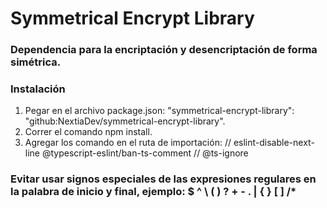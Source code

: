 # Symmetrical Encrypt Library

### Dependencia para la encriptación y desencriptación de forma simétrica.

### Instalación

1. Pegar en el archivo package.json: "symmetrical-encrypt-library": "github:NextiaDev/symmetrical-encrypt-library".
2. Correr el comando npm install.
3. Agregar los comando en el ruta de importación:
   // eslint-disable-next-line @typescript-eslint/ban-ts-comment
   // @ts-ignore

### Evitar usar signos especiales de las expresiones regulares en la palabra de inicio y final, ejemplo: $ ^ \ ( ) ? + - . | { } [ ] /\*
